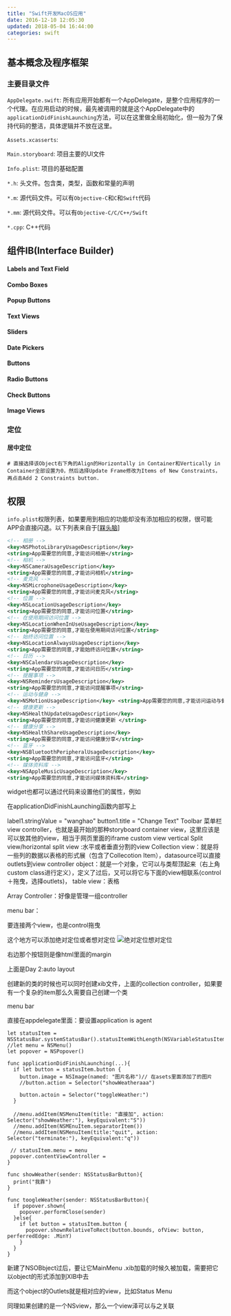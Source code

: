 ```yaml
---
title: "Swift开发MacOS应用"
date: 2016-12-10 12:05:30
updated: 2018-05-04 16:44:00
categories: swift
---
```


## 基本概念及程序框架

### 主要目录文件

`AppDelegate.swift`: 所有应用开始都有一个AppDelegate，是整个应用程序的一个代理。在应用启动的时候，最先被调用的就是这个AppDelegate中的`applicationDidFinishLaunching`方法，可以在这里做全局初始化，但一般为了保持代码的整洁，具体逻辑并不放在这里。

`Assets.xcasserts`:

`Main.storyboard`: 项目主要的UI文件

`Info.plist`: 项目的基础配置

`*.h`: 头文件。包含类，类型，函数和常量的声明

`*.m`: 源代码文件。可以有`Objective-C`和`C`和`Swift`代码

`*.mm`: 源代码文件。可以有`Objective-C/C/C++/Swift`

`*.cpp`: C++代码

## 组件IB(Interface Builder)

#### Labels and Text Field

#### Combo Boxes

#### Popup Buttons

#### Text Views

#### Sliders

#### Date Pickers

#### Buttons

#### Radio Buttons

#### Check Buttons

#### Image Views

### 定位

#### 居中定位

```swif
# 直接选择该Object右下角的Align的Horizontally in Container和Vertically in Container全部设置为0，然后选择Update Frame修改为Items of New Constraints，再点击Add 2 Constraints button.
```

## 权限

`info.plist`权限列表，如果要用到相应的功能却没有添加相应的权限，很可能APP会直接闪退。以下列表来自于[[槑头脑](https://www.jianshu.com/u/fabbfe2d966c)]

```xml
<!-- 相册 --> 
<key>NSPhotoLibraryUsageDescription</key> 
<string>App需要您的同意,才能访问相册</string> 
<!-- 相机 --> 
<key>NSCameraUsageDescription</key> 
<string>App需要您的同意,才能访问相机</string> 
<!-- 麦克风 --> 
<key>NSMicrophoneUsageDescription</key> 
<string>App需要您的同意,才能访问麦克风</string> 
<!-- 位置 --> 
<key>NSLocationUsageDescription</key> 
<string>App需要您的同意,才能访问位置</string> 
<!-- 在使用期间访问位置 --> 
<key>NSLocationWhenInUseUsageDescription</key> 
<string>App需要您的同意,才能在使用期间访问位置</string> 
<!-- 始终访问位置 --> 
<key>NSLocationAlwaysUsageDescription</key> 
<string>App需要您的同意,才能始终访问位置</string> 
<!-- 日历 --> 
<key>NSCalendarsUsageDescription</key> 
<string>App需要您的同意,才能访问日历</string> 
<!-- 提醒事项 --> 
<key>NSRemindersUsageDescription</key> 
<string>App需要您的同意,才能访问提醒事项</string> 
<!-- 运动与健身 --> 
<key>NSMotionUsageDescription</key> <string>App需要您的同意,才能访问运动与健身</string> 
<!-- 健康更新 --> 
<key>NSHealthUpdateUsageDescription</key> 
<string>App需要您的同意,才能访问健康更新 </string> 
<!-- 健康分享 --> 
<key>NSHealthShareUsageDescription</key> 
<string>App需要您的同意,才能访问健康分享</string> 
<!-- 蓝牙 --> 
<key>NSBluetoothPeripheralUsageDescription</key> 
<string>App需要您的同意,才能访问蓝牙</string> 
<!-- 媒体资料库 --> 
<key>NSAppleMusicUsageDescription</key> 
<string>App需要您的同意,才能访问媒体资料库</string>
```









widget也都可以通过代码来设置他们的属性，例如

在applicationDidFinishLaunching函数内部写上

label1.stringValue = "wanghao"
button1.title = "Change Text"
Toolbar 菜单栏
view controller，也就是最开始的那种storyboard
container view，这里应该是可以放其他的view，相当于网页里面的iframe
custom view
vertical Split view/horizontal split view :水平或者垂直分割的view
Collection view：就是将一些列的数据以表格的形式展（包含了Collecotion Item），datasource可以直接outlets到view controller
object：就是一个对象，它可以与类帮顶起来（右上角custom class进行定义），定义了过后，又可以将它与下面的view相联系(control＋拖曳，选择outlets)，
table view：表格

Array Controller：好像是管理一组controller

menu bar：


要连接两个view，也是control拖曳



这个地方可以添加绝对定位或者想对定位 ![绝对定位想对定位](../../../../Downloads/绝对定位想对定位.jpg)

右边那个按钮则是像html里面的margin



上面是Day 2:auto layout



创建新的类的时候也可以同时创建xib文件，上面的collection controller，如果要有一个复杂的item那么久需要自己创建一个类



menu bar

直接在appdelegate里面：要设置application is agent

```swi
let statusItem = NSStatusBar.systemStatusBar().statusItemWithLength(NSVariableStatusItemLength)
//let menu = NSMenu()
let popover = NSPopover()

func applicationDidFinishLaunching(...){
  if let button = statusItem.button {
    button.image = NSImage(named: "图片名称")// 在asets里面添加了的图片
  	//button.action = Selector("showWeatheraaa")
  	
  	button.actoin = Selector("toggleWeather:")
  }
  
  //menu.addItem(NSMenuItem(title: "直接加", action: Selector("showWeather:"), keyEquivalent:"S"))
  //menu.addItem(NSMEnuItem.separatorItem())
  //menu.addItem(NSMenuItem(title:"quit", action: Selector("terminate:"), keyEquivalent:"q"))
  
 // statusItem.menu = menu
 popover.contentViewController = 
}

func showWeather(sender: NSStatusBarButton){
  print("我靠")
}

func toogleWeather(sender: NSStatusBarButton){
  if popover.shown{
    popover.performClose(sender)
  }else{
    if let button = statusItem.button {
      popover.shownRelativeToRect(button.bounds, ofView: button, perferredEdge: .MinY)
    }
  }
}
```

新建了NSOBbject过后，要让它MainMenu .xib加载的时候久被加载，需要把它以object的形式添加到XIB中去

而这个object的Outlets就是相对应的view，比如Status Menu

同理如果创建的是一个NSview，那么一个view泽可以与之关联
